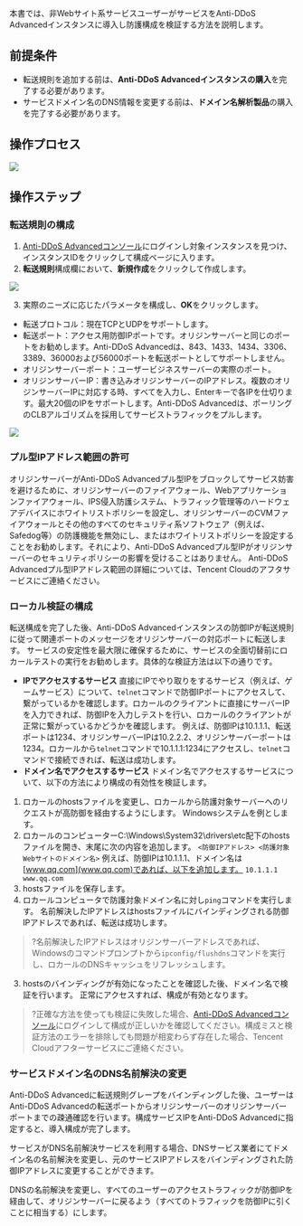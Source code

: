 [//]: # (chinagitpath:XXXXX)

本書では、非Webサイト系サービスユーザーがサービスをAnti-DDoS Advancedインスタンスに導入し防護構成を検証する方法を説明します。

## 前提条件

- 転送規則を追加する前は、**Anti-DDoS Advancedインスタンスの購入**を完了する必要があります。
- サービスドメイン名のDNS情報を変更する前は、**ドメイン名解析製品**の購入を完了する必要があります。

## 操作プロセス

![](https://main.qcloudimg.com/raw/32e0a64988437a3ccbb0a601ff96aae4.png)

## 操作ステップ
<span id="step1"></span> 
### 転送規則の構成

   1. [Anti-DDoS Advancedコンソール](https://console.cloud.tencent.com/dayu/bgpip)にログインし対象インスタンスを見つけ、インスタンスIDをクリックして構成ページに入ります。
   2. **転送規則**構成欄において、**新規作成**をクリックして作成します。

   ![](https://main.qcloudimg.com/raw/d40177109885d3be2cf05e2e8fd2906c.png)
    
  3. 実際のニーズに応じたパラメータを構成し、**OK**をクリックします。

 - 転送プロトコル：現在TCPとUDPをサポートします。
 - 転送ポート：アクセス用防御IPポートです。オリジンサーバーと同じのポートをお勧めします。Anti-DDoS Advancedは、843、1433、1434、3306、3389、36000および56000ポートを転送ポートとしてサポートしません。
 - オリジンサーバーポート：ユーザービジネスサーバーの実際のポート。
 - オリジンサーバーIP：書き込みオリジンサーバーのIPアドレス。複数のオリジンサーバーIPに対応する時、すべてを入力し、Enterキーで各IPを仕切ります。最大20個のIPをサポートします。Anti-DDoS Advancedは、ポーリングのCLBアルゴリズムを採用してサービストラフィックをプルします。
 
 ![](https://main.qcloudimg.com/raw/390094dc48997c02e9009ec8757ee337.png)

<span id="step2"></span> 
### プル型IPアドレス範囲の許可

オリジンサーバーがAnti-DDoS Advancedプル型IPをブロックしてサービス妨害を避けるために、オリジンサーバーのファイアウォール、Webアプリケーションファイアウォール、IPS侵入防護システム、トラフィック管理等のハードウェアデバイスにホワイトリストポリシーを設定し、オリジンサーバーのCVMファイアウォールとその他のすべてのセキュリティ系ソフトウェア（例えば、Safedog等）の防護機能を無効にし、またはホワイトリストポリシーを設定することをお勧めします。それにより、Anti-DDoS Advancedプル型IPがオリジンサーバーのセキュリティポリシーの影響を受けることはありません。
Anti-DDoS Advancedプル型IPアドレス範囲の詳細については、Tencent Cloudのアフタサービスにご連絡ください。

<span id="step3"></span> 
### ローカル検証の構成

転送構成を完了した後、Anti-DDoS Advancedインスタンスの防御IPが転送規則に従って関連ポートのメッセージをオリジンサーバーの対応ポートに転送します。
サービスの安定性を最大限に確保するために、サービスの全面切替前にロカールテストの実行をお勧めします。具体的な検証方法は以下の通りです。

- **IPでアクセスするサービス**
  直接にIPでやり取りをするサービス（例えば、ゲームサービス）について、`telnet`コマンドで防御IPポートにアクセスして、繋がっているかを確認します。ロカールのクライアントに直接にサーバーIPを入力できれば、防御IPを入力しテストを行い、ロカールのクライアントが正常に繋がっているかどうかを確認します。
  例えば、防御IPは10.1.1.1、転送ポートは1234、オリジンサーバーIPは10.2.2.2、オリジンサーバーポートは1234。ロカールから`telnet`コマンドで10.1.1.1:1234にアクセスし、`telnet`コマンドで接続できれば、転送は成功します。
- **ドメイン名でアクセスするサービス**
  ドメイン名でアクセスするサービスについて、以下の方法により構成の有効性を検証します。
 1. ロカールのhostsファイルを変更し、ロカールから防護対象サーバーへのリクエストが高防御を経由するようにします。
   Windowsシステムを例とします。
   1. ロカールのコンピューターC:\Windows\System32\drivers\etc配下のhostsファイルを開き、末尾に次の内容を追加します。
   `<防御IPアドレス> <防護対象Webサイトのドメイン名>`
   例えば、防御IPは10.1.1.1、ドメイン名は [www.qq.com](www.qq.com)であれば、以下を追加します。
   `10.1.1.1       www.qq.com`
   2. hostsファイルを保存します。
 2. ロカールコンピュータで防護対象ドメイン名に対し`ping`コマンドを実行します。
   名前解決したIPアドレスはhostsファイルにバインディングされる防御IPアドレスであれば、転送は成功します。
 > ?名前解決したIPアドレスはオリジンサーバーアドレスであれば、Windowsのコマンドプロンプトから`ipconfig/flushdns`コマンドを実行し、ロカールのDNSキャッシュをリフレッシュします。

  3. hostsのバインディングが有効になったことを確認した後、ドメイン名で検証を行います。
   正常にアクセスすれば、構成が有効となります。

> ?正確な方法を使っても検証に失敗した場合、[Anti-DDoS Advancedコンソール](https://console.cloud.tencent.com/dayu/bgpip)にログインして構成が正しいかを確認してください。構成ミスと検証方法のエラーを排除しても問題が相変わらず存在した場合、Tencent Cloudアフターサービスにご連絡ください。

<span id="step4"></span>
### サービスドメイン名のDNS名前解決の変更

  Anti-DDoS Advancedに転送規則グレープをバインディングした後、ユーザーはAnti-DDoS Advancedの転送ポートからオリジンサーバーのオリジンサーバーポートまでの疎通確認を行います。構成サービスIPをAnti-DDoS Advancedに指定すると、導入構成が完了します。
  
  サービスがDNS名前解決サービスを利用する場合、DNSサービス業者にてドメイン名の名前解決を変更し、元のサービスIPアドレスをバインディングされた防御IPアドレスに変更することができます。
  
  DNSの名前解決を変更し、すべてのユーザーのアクセストラフィックが防御IPを経由して、オリジンサーバーに戻るよう（すべてのトラフィックを防御IPに引くことに相当する）にします。

